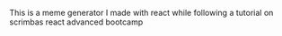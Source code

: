 This is a meme generator I made with react while following a tutorial on scrimbas react advanced bootcamp